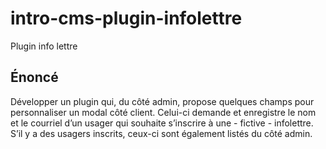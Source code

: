# intro-cms-plugin-infolettre
Plugin info lettre 

## Énoncé
Développer un plugin qui, du côté admin, propose quelques champs pour personnaliser un modal côté client. 
Celui-ci demande et enregistre le nom et le courriel d’un usager qui souhaite s’inscrire à une - fictive - infolettre. 
S’il y a des usagers inscrits, ceux-ci sont également listés du côté admin.
